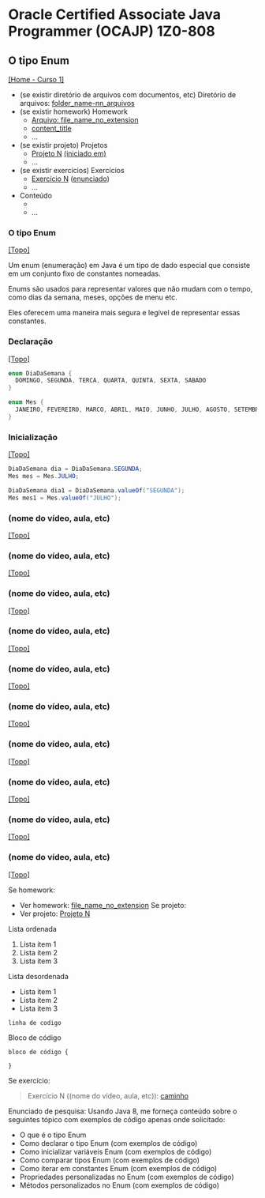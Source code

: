 # Oracle Certified Associate Java Programmer (OCAJP) 1Z0-808

## O tipo Enum
[[Home - Curso 1]](../../README.md#curso-1)<br />

- (se existir diretório de arquivos com documentos, etc) Diretório de arquivos: [folder_name-nn_arquivos](folder_link)
- (se existir homework) Homework
  - [Arquivo: file_name_no_extension](file_link)
  - [content_title](content_link)
  - ...
- (se existir projeto) Projetos
  - [Projeto N](folder_link-proj_nn) [(iniciado em)](#started_in_content_link)
  - ...
- (se existir exercícios) Exercícios
  - [Exercício N](folder_link-exercicio_nn) ([enunciado](#statement_content_link))
  - ...
- Conteúdo
  - []()
  - ...

### O tipo Enum
[[Topo]](#)<br />

Um enum (enumeração) em Java é um tipo de dado especial que consiste em um conjunto fixo de constantes nomeadas.

Enums são usados para representar valores que não mudam com o tempo, como dias da semana, meses, opções de menu etc.

Eles oferecem uma maneira mais segura e legível de representar essas constantes.

### Declaração
[[Topo]](#)<br />

```java
enum DiaDaSemana {
  DOMINGO, SEGUNDA, TERCA, QUARTA, QUINTA, SEXTA, SABADO
}

enum Mes {
  JANEIRO, FEVEREIRO, MARCO, ABRIL, MAIO, JUNHO, JULHO, AGOSTO, SETEMBRO, OUTUBRO, NOVEMBRO, DEZEMBRO
}
```

### Inicialização
[[Topo]](#)<br />

```java
DiaDaSemana dia = DiaDaSemana.SEGUNDA;
Mes mes = Mes.JULHO;

DiaDaSemana dia1 = DiaDaSemana.valueOf("SEGUNDA");
Mes mes1 = Mes.valueOf("JULHO");
```

### (nome do vídeo, aula, etc)
[[Topo]](#)<br />



### (nome do vídeo, aula, etc)
[[Topo]](#)<br />



### (nome do vídeo, aula, etc)
[[Topo]](#)<br />



### (nome do vídeo, aula, etc)
[[Topo]](#)<br />



### (nome do vídeo, aula, etc)
[[Topo]](#)<br />



### (nome do vídeo, aula, etc)
[[Topo]](#)<br />



### (nome do vídeo, aula, etc)
[[Topo]](#)<br />



### (nome do vídeo, aula, etc)
[[Topo]](#)<br />



### (nome do vídeo, aula, etc)
[[Topo]](#)<br />



### (nome do vídeo, aula, etc)
[[Topo]](#)<br />


Se homework:
- Ver homework: [file_name_no_extension](file_link)
Se projeto:
- Ver projeto: [Projeto N](folder_link-proj_nn)

Lista ordenada
1. Lista item 1
2. Lista item 2
3. Lista item 3

Lista desordenada
- Lista item 1
- Lista item 2
- Lista item 3

`linha de codigo`

Bloco de código

```
bloco de código {

}
```

Se exercício:
> Exercício N ((nome do vídeo, aula, etc)): [caminho](pasta_exercicio-exercicio_nn)

Enunciado de pesquisa:
Usando Java 8, me forneça conteúdo sobre o seguintes tópico com exemplos de código apenas onde solicitado:
- O que é o tipo Enum
- Como declarar o tipo Enum (com exemplos de código)
- Como inicializar variáveis Enum (com exemplos de código)
- Como comparar tipos Enum (com exemplos de código)
- Como iterar em constantes Enum (com exemplos de código)
- Propriedades personalizadas no Enum (com exemplos de código)
- Métodos personalizados no Enum (com exemplos de código)
